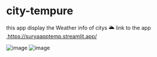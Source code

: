 # city-tempure
this app display the Weather info of citys 🌥️
link to the app ,https://suryaapptemp.streamlit.app/

![image](https://github.com/user-attachments/assets/e268386c-54c5-4d94-8c84-9031b336c40c)
![image](https://github.com/user-attachments/assets/6674938d-f770-4393-96b5-729e6699ade0)
